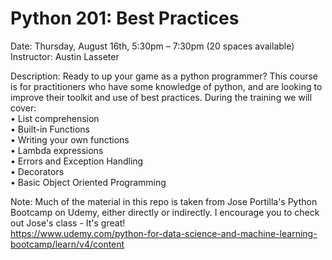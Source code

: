 #	Python 201: Best Practices  

Date: Thursday, August 16th, 5:30pm – 7:30pm (20 spaces available)  
Instructor: Austin Lasseter  

Description: Ready to up your game as a python programmer? This course is for practitioners who have some knowledge of python, and are looking to improve their toolkit and use of best practices. During the training we will cover:  
•           List comprehension  
•           Built-in Functions  
•           Writing your own functions  
•           Lambda expressions  
•           Errors and Exception Handling  
•           Decorators  
•           Basic Object Oriented Programming  

Note: Much of the material in this repo is taken from Jose Portilla's Python Bootcamp on Udemy, either directly or indirectly. I encourage you to check out Jose's class - It's great!  
https://www.udemy.com/python-for-data-science-and-machine-learning-bootcamp/learn/v4/content
